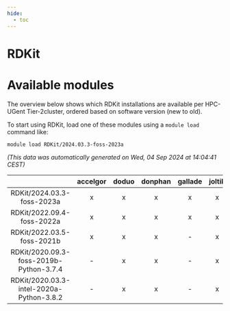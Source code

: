 ```yaml
---
hide:
  - toc
---
```


RDKit
=====

# Available modules


The overview below shows which RDKit installations are available per HPC-UGent Tier-2cluster, ordered based on software version (new to old).

To start using RDKit, load one of these modules using a `module load` command like:

```shell
module load RDKit/2024.03.3-foss-2023a
```

*(This data was automatically generated on Wed, 04 Sep 2024 at 14:04:41 CEST)*  

| |accelgor|doduo|donphan|gallade|joltik|shinx|skitty|
| :---: | :---: | :---: | :---: | :---: | :---: | :---: | :---: |
|RDKit/2024.03.3-foss-2023a|x|x|x|x|x|x|x|
|RDKit/2022.09.4-foss-2022a|x|x|x|x|x|-|x|
|RDKit/2022.03.5-foss-2021b|x|x|x|-|x|-|x|
|RDKit/2020.09.3-foss-2019b-Python-3.7.4|-|x|x|-|x|-|x|
|RDKit/2020.03.3-intel-2020a-Python-3.8.2|-|x|x|-|x|-|x|

